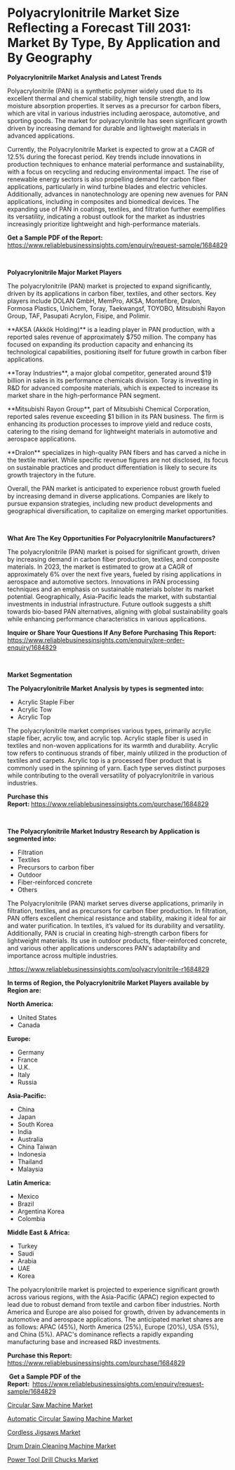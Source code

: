 <p><h1>Polyacrylonitrile Market Size Reflecting a Forecast Till 2031: Market By Type, By Application and By Geography</h1></p><p><strong>Polyacrylonitrile Market Analysis and Latest Trends</strong></p>
<p><p>Polyacrylonitrile (PAN) is a synthetic polymer widely used due to its excellent thermal and chemical stability, high tensile strength, and low moisture absorption properties. It serves as a precursor for carbon fibers, which are vital in various industries including aerospace, automotive, and sporting goods. The market for polyacrylonitrile has seen significant growth driven by increasing demand for durable and lightweight materials in advanced applications.</p><p>Currently, the Polyacrylonitrile Market is expected to grow at a CAGR of 12.5% during the forecast period. Key trends include innovations in production techniques to enhance material performance and sustainability, with a focus on recycling and reducing environmental impact. The rise of renewable energy sectors is also propelling demand for carbon fiber applications, particularly in wind turbine blades and electric vehicles. Additionally, advances in nanotechnology are opening new avenues for PAN applications, including in composites and biomedical devices. The expanding use of PAN in coatings, textiles, and filtration further exemplifies its versatility, indicating a robust outlook for the market as industries increasingly prioritize lightweight and high-performance materials.</p></p>
<p><strong>Get a Sample PDF of the Report:&nbsp;</strong> <a href="https://www.reliablebusinessinsights.com/enquiry/request-sample/1684829?utm_campaign=1563&utm_medium=2&utm_source=Github&utm_content=ia&utm_term=16102024&utm_id=polyacrylonitrile">https://www.reliablebusinessinsights.com/enquiry/request-sample/1684829</a></p>
<p>&nbsp;</p>
<p><strong>Polyacrylonitrile Major Market Players</strong></p>
<p><p>The polyacrylonitrile (PAN) market is projected to expand significantly, driven by its applications in carbon fiber, textiles, and other sectors. Key players include DOLAN GmbH, MemPro, AKSA, Montefibre, Dralon, Formosa Plastics, Unichem, Toray, Taekwangsf, TOYOBO, Mitsubishi Rayon Group, TAF, Pasupati Acrylon, Fisipe, and Polimir.</p><p>**AKSA (Akkök Holding)** is a leading player in PAN production, with a reported sales revenue of approximately $750 million. The company has focused on expanding its production capacity and enhancing its technological capabilities, positioning itself for future growth in carbon fiber applications.</p><p>**Toray Industries**, a major global competitor, generated around $19 billion in sales in its performance chemicals division. Toray is investing in R&D for advanced composite materials, which is expected to increase its market share in the high-performance PAN segment.</p><p>**Mitsubishi Rayon Group**, part of Mitsubishi Chemical Corporation, reported sales revenue exceeding $1 billion in its PAN business. The firm is enhancing its production processes to improve yield and reduce costs, catering to the rising demand for lightweight materials in automotive and aerospace applications.</p><p>**Dralon** specializes in high-quality PAN fibers and has carved a niche in the textile market. While specific revenue figures are not disclosed, its focus on sustainable practices and product differentiation is likely to secure its growth trajectory in the future.</p><p>Overall, the PAN market is anticipated to experience robust growth fueled by increasing demand in diverse applications. Companies are likely to pursue expansion strategies, including new product developments and geographical diversification, to capitalize on emerging market opportunities.</p></p>
<p>&nbsp;</p>
<p><strong>What Are The Key Opportunities For Polyacrylonitrile Manufacturers?</strong></p>
<p><p>The polyacrylonitrile (PAN) market is poised for significant growth, driven by increasing demand in carbon fiber production, textiles, and composite materials. In 2023, the market is estimated to grow at a CAGR of approximately 6% over the next five years, fueled by rising applications in aerospace and automotive sectors. Innovations in PAN processing techniques and an emphasis on sustainable materials bolster its market potential. Geographically, Asia-Pacific leads the market, with substantial investments in industrial infrastructure. Future outlook suggests a shift towards bio-based PAN alternatives, aligning with global sustainability goals while enhancing performance characteristics in various applications.</p></p>
<p><strong>Inquire or Share Your Questions If Any Before Purchasing This Report:</strong> <a href="https://www.reliablebusinessinsights.com/enquiry/pre-order-enquiry/1684829?utm_campaign=1563&utm_medium=2&utm_source=Github&utm_content=ia&utm_term=16102024&utm_id=polyacrylonitrile">https://www.reliablebusinessinsights.com/enquiry/pre-order-enquiry/1684829</a></p>
<p>&nbsp;</p>
<p><strong>Market Segmentation</strong></p>
<p><strong>The Polyacrylonitrile Market Analysis by types is segmented into:</strong></p>
<p><ul><li>Acrylic Staple Fiber</li><li>Acrylic Tow</li><li>Acrylic Top</li></ul></p>
<p><p>The polyacrylonitrile market comprises various types, primarily acrylic staple fiber, acrylic tow, and acrylic top. Acrylic staple fiber is used in textiles and non-woven applications for its warmth and durability. Acrylic tow refers to continuous strands of fiber, mainly utilized in the production of textiles and carpets. Acrylic top is a processed fiber product that is commonly used in the spinning of yarn. Each type serves distinct purposes while contributing to the overall versatility of polyacrylonitrile in various industries.</p></p>
<p><strong>Purchase this Report:&nbsp;</strong><a href="https://www.reliablebusinessinsights.com/purchase/1684829?utm_campaign=1563&utm_medium=2&utm_source=Github&utm_content=ia&utm_term=16102024&utm_id=polyacrylonitrile">https://www.reliablebusinessinsights.com/purchase/1684829</a></p>
<p>&nbsp;</p>
<p><strong>The Polyacrylonitrile Market Industry Research by Application is segmented into:</strong></p>
<p><ul><li>Filtration</li><li>Textiles</li><li>Precursors to carbon fiber</li><li>Outdoor</li><li>Fiber-reinforced concrete</li><li>Others</li></ul></p>
<p><p>The Polyacrylonitrile (PAN) market serves diverse applications, primarily in filtration, textiles, and as precursors for carbon fiber production. In filtration, PAN offers excellent chemical resistance and stability, making it ideal for air and water purification. In textiles, it’s valued for its durability and versatility. Additionally, PAN is crucial in creating high-strength carbon fibers for lightweight materials. Its use in outdoor products, fiber-reinforced concrete, and various other applications underscores PAN's adaptability and importance across multiple industries.</p></p>
<p><a href="https://www.reliablebusinessinsights.com/polyacrylonitrile-r1684829?utm_campaign=1563&utm_medium=2&utm_source=Github&utm_content=ia&utm_term=16102024&utm_id=polyacrylonitrile">&nbsp;https://www.reliablebusinessinsights.com/polyacrylonitrile-r1684829</a></p>
<p><strong>In terms of Region, the Polyacrylonitrile Market Players available by Region are:</strong></p>
<p>
    <p> <strong> North America: </strong>
        <ul>
            <li>United States</li>
            <li>Canada</li>
        </ul>
        </p> 
    <p> <strong> Europe: </strong>
        <ul>
            <li>Germany</li>
            <li>France</li>
            <li>U.K.</li>
            <li>Italy</li>
            <li>Russia</li>
        </ul>
        </p> 
    <p> <strong> Asia-Pacific: </strong>
        <ul>
            <li>China</li>
            <li>Japan</li>
            <li>South Korea</li>
            <li>India</li>
            <li>Australia</li>
            <li>China Taiwan</li>
            <li>Indonesia</li>
            <li>Thailand</li>
            <li>Malaysia</li>
        </ul>
        </p> 
    <p> <strong> Latin America: </strong>
        <ul>
            <li>Mexico</li>
            <li>Brazil</li>
            <li>Argentina Korea</li>
            <li>Colombia</li>
        </ul>
        </p> 
    <p> <strong> Middle East & Africa: </strong>
        <ul>
            <li>Turkey</li>
            <li>Saudi</li>
            <li>Arabia</li>
            <li>UAE</li>
            <li>Korea</li>
        </ul>
    </p>
    </p>
<p><p>The polyacrylonitrile market is projected to experience significant growth across various regions, with the Asia-Pacific (APAC) region expected to lead due to robust demand from textile and carbon fiber industries. North America and Europe are also poised for growth, driven by advancements in automotive and aerospace applications. The anticipated market shares are as follows: APAC (45%), North America (25%), Europe (20%), USA (5%), and China (5%). APAC's dominance reflects a rapidly expanding manufacturing base and increased R&D investments.</p></p>
<p><strong>Purchase this Report: </strong><a href="https://www.reliablebusinessinsights.com/purchase/1684829?utm_campaign=1563&utm_medium=2&utm_source=Github&utm_content=ia&utm_term=16102024&utm_id=polyacrylonitrile">https://www.reliablebusinessinsights.com/purchase/1684829</a></p>
<p>&nbsp;<strong>Get a Sample PDF of the Report:&nbsp;&nbsp;</strong><a href="https://www.reliablebusinessinsights.com/enquiry/request-sample/1684829?utm_campaign=1563&utm_medium=2&utm_source=Github&utm_content=ia&utm_term=16102024&utm_id=polyacrylonitrile">https://www.reliablebusinessinsights.com/enquiry/request-sample/1684829</a></p>
<p><strong></strong></p>
<p><p><a href="https://www.linkedin.com/pulse/pulse-circular-saw-machine-rhythms-change-market-resonance-2024-2031-sgiyf?utm_campaign=1563&utm_medium=2&utm_source=Github&utm_content=ia&utm_term=16102024&utm_id=polyacrylonitrile">Circular Saw Machine Market</a></p><p><a href="https://www.linkedin.com/pulse/automatic-circular-sawing-machine-market-pulse-84-expansion-fuqtf?trk=public_post_embed_feed-article-content&utm_campaign=1563&utm_medium=2&utm_source=Github&utm_content=ia&utm_term=16102024&utm_id=polyacrylonitrile">Automatic Circular Sawing Machine Market</a></p><p><a href="https://www.linkedin.com/pulse/cordless-jigsaws-market-global-regional-analysis-2024-2031-8i19f?utm_campaign=1563&utm_medium=2&utm_source=Github&utm_content=ia&utm_term=16102024&utm_id=polyacrylonitrile">Cordless Jigsaws Market</a></p><p><a href="https://www.linkedin.com/pulse/drum-drain-cleaning-machine-market-forecast-global-trends-analysis-uecjf?utm_campaign=1563&utm_medium=2&utm_source=Github&utm_content=ia&utm_term=16102024&utm_id=polyacrylonitrile">Drum Drain Cleaning Machine Market</a></p><p><a href="https://www.linkedin.com/pulse/strategic-roadmap-success-global-power-tool-drill-chucks-nn9qf?trk=public_post_embed_feed-article-content&utm_campaign=1563&utm_medium=2&utm_source=Github&utm_content=ia&utm_term=16102024&utm_id=polyacrylonitrile">Power Tool Drill Chucks Market</a></p></p>
